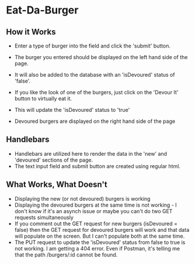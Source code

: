 # Eat-Da-Burger

## How it Works
- Enter a type  of burger into the field and click the 'submit' button. 
- The burger you entered should be displayed on the left hand side of the page.
- It will also be added to the database with an 'isDevoured' status of 'false'.

- If you like the look of one of the burgers, just click on the 'Devour It' button to virtually eat it.
- This will update the 'isDevoured' status to 'true'
- Devoured burgers are displayed on the right hand side of the page

## Handlebars
- Handlebars are utilized here to render the data in the 'new' and 'devoured' sections of the page.
- The text input field and submit button are created using regular html.

## What Works, What Doesn't
- Displaying the new (or not devoured) burgers is working
- Displaying the devoured burgers at the same time is not working - I don't know if it's an asynch issue or maybe you can't do two GET requests simultaneously
- If you comment out the GET request for new burgers (isDevoured = false) then the GET request for devoured burgers will work and that data will populate on the screen. But I can't populate both at the same time.
- The PUT request to update the 'isDevoured' status from false to true is not working. I am getting a 404 error. Even if Postman, it's telling me that the path /burgers/:id cannot be found.
